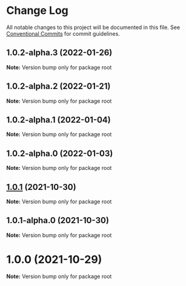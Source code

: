 # Change Log

All notable changes to this project will be documented in this file.
See [Conventional Commits](https://conventionalcommits.org) for commit guidelines.

## 1.0.2-alpha.3 (2022-01-26)

**Note:** Version bump only for package root





## 1.0.2-alpha.2 (2022-01-21)

**Note:** Version bump only for package root





## 1.0.2-alpha.1 (2022-01-04)

**Note:** Version bump only for package root





## 1.0.2-alpha.0 (2022-01-03)

**Note:** Version bump only for package root





## [1.0.1](https://github.com/castframework/cast/compare/v1.0.1-alpha.0...v1.0.1) (2021-10-30)

**Note:** Version bump only for package root





## 1.0.1-alpha.0 (2021-10-30)

**Note:** Version bump only for package root





# 1.0.0 (2021-10-29)

**Note:** Version bump only for package root
